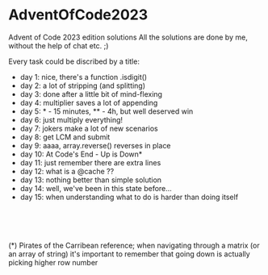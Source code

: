 # AdventOfCode2023
Advent of Code 2023 edition solutions
All the solutions are done by me, without the help of chat etc. ;)

Every task could be discribed by a title:

- day 1: nice, there's a function .isdigit()
- day 2: a lot of stripping (and splitting)
- day 3: done after a little bit of mind-flexing
- day 4: multiplier saves a lot of appending
- day 5: * - 15 minutes, ** - 4h, but well deserved win
- day 6: just multiply everything!
- day 7: jokers make a lot of new scenarios
- day 8: get LCM and submit
- day 9: aaaa, array.reverse() reverses in place
- day 10: At Code's End - Up is Down*
- day 11: just remember there are extra lines
- day 12: what is a @cache ??
- day 13: nothing better than simple solution
- day 14: well, we've been in this state before...
- day 15: when understanding what to do is harder than doing itself
<br>
<br>
<br>

(*) Pirates of the Carribean reference; when navigating through a matrix (or an array of string) it's important to remember that going down is actually picking higher row number